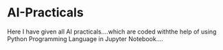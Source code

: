# AI-Practicals
Here I have given all AI practicals....which are coded withthe help of using Python Programming Language in Jupyter Notebook....
